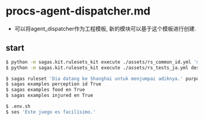 # procs-agent-dispatcher.md
* 可以将agent_dispatcher作为工程模板, 新的模块可以基于这个模板进行创建.

## start
```bash
$ python -m sagas.kit.rulesets_kit execute ./assets/rs_common_id.yml 'move_unable'
$ python -m sagas.kit.rulesets_kit execute ./assets/rs_tests_ja.yml describe_object

$ sagas ruleset 'Dia datang ke Shanghai untuk menjumpai adiknya.' purpose id True
$ sagas examples perception id True
$ sagas examples food en True
$ sagas examples injured en True

$ .env.sh
$ ses 'Este juego es facilísimo.'
```



